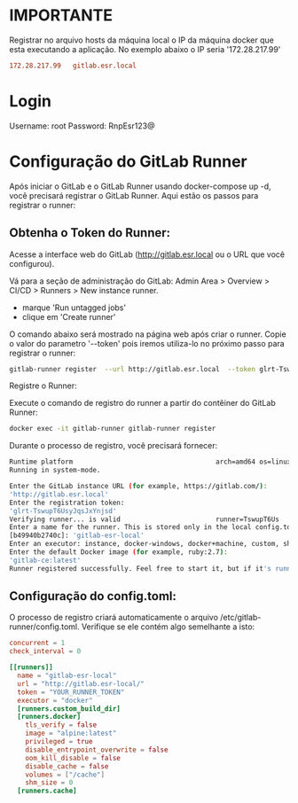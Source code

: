 # IMPORTANTE

Registrar no arquivo hosts da máquina local o IP da máquina docker que esta executando a aplicação. No exemplo abaixo o IP seria '172.28.217.99'

```conf
172.28.217.99 	gitlab.esr.local
```
# Login

Username: root
Password: RnpEsr123@

# Configuração do GitLab Runner

Após iniciar o GitLab e o GitLab Runner usando docker-compose up -d, você precisará registrar o GitLab Runner. Aqui estão os passos para registrar o runner:

## Obtenha o Token do Runner:

Acesse a interface web do GitLab (http://gitlab.esr.local ou o URL que você configurou).

Vá para a seção de administração do GitLab: Admin Area > Overview > CI/CD > Runners > New instance runner.

* marque 'Run untagged jobs'
* clique em 'Create runner'

O comando abaixo será mostrado na página web após criar o runner. Copie o valor do parametro '--token' pois iremos utiliza-lo no próximo passo para registrar o runner:

```bash
gitlab-runner register  --url http://gitlab.esr.local  --token glrt-TswupT6UsyJqsJxYnjsd
```

Registre o Runner:

Execute o comando de registro do runner a partir do contêiner do GitLab Runner:

```bash
docker exec -it gitlab-runner gitlab-runner register
```

Durante o processo de registro, você precisará fornecer:

```bash
Runtime platform                                    arch=amd64 os=linux pid=19 revision=6428c288 version=17.2.0
Running in system-mode.

Enter the GitLab instance URL (for example, https://gitlab.com/):
'http://gitlab.esr.local'
Enter the registration token:
'glrt-TswupT6UsyJqsJxYnjsd'
Verifying runner... is valid                        runner=TswupT6Us
Enter a name for the runner. This is stored only in the local config.toml file:
[b49940b2740c]: 'gitlab-esr-local'
Enter an executor: instance, docker-windows, docker+machine, custom, shell, ssh, parallels, virtualbox, docker, kuberne>'docker'
Enter the default Docker image (for example, ruby:2.7):
'gitlab-ce:latest'
Runner registered successfully. Feel free to start it, but if it's running already the config should be automatically r>
```

## Configuração do config.toml:

O processo de registro criará automaticamente o arquivo /etc/gitlab-runner/config.toml. Verifique se ele contém algo semelhante a isto:

```toml
concurrent = 1
check_interval = 0

[[runners]]
  name = "gitlab-esr-local"
  url = "http://gitlab.esr-local/"
  token = "YOUR_RUNNER_TOKEN"
  executor = "docker"
  [runners.custom_build_dir]
  [runners.docker]
    tls_verify = false
    image = "alpine:latest"
    privileged = true
    disable_entrypoint_overwrite = false
    oom_kill_disable = false
    disable_cache = false
    volumes = ["/cache"]
    shm_size = 0
  [runners.cache]
```
